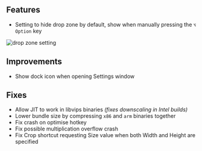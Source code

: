 ## Features

- Setting to hide drop zone by default, show when manually pressing the `⌥ Option` key

![drop zone setting](https://files.lowtechguys.com/clop_2023-10-14_471.png)

## Improvements

- Show dock icon when opening Settings window

## Fixes

- Allow JIT to work in libvips binaries *(fixes downscaling in Intel builds)*
- Lower bundle size by compressing `x86` and `arm` binaries together
- Fix crash on optimise hotkey
- Fix possible multiplication overflow crash
- Fix Crop shortcut requesting Size value when both Width and Height are specified

